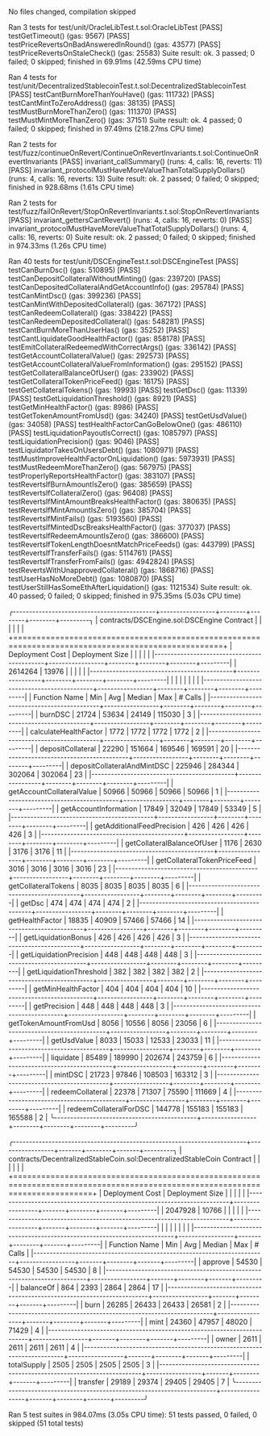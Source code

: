 No files changed, compilation skipped

Ran 3 tests for test/unit/OracleLibTest.t.sol:OracleLibTest
[PASS] testGetTimeout() (gas: 9567)
[PASS] testPriceRevertsOnBadAnsweredInRound() (gas: 43577)
[PASS] testPriceRevertsOnStaleCheck() (gas: 25583)
Suite result: ok. 3 passed; 0 failed; 0 skipped; finished in 69.91ms (42.59ms CPU time)

Ran 4 tests for test/unit/DecentralizedStablecoinTest.t.sol:DecentralizedStablecoinTest
[PASS] testCantBurnMoreThanYouHave() (gas: 111732)
[PASS] testCantMintToZeroAddress() (gas: 38135)
[PASS] testMustBurnMoreThanZero() (gas: 111370)
[PASS] testMustMintMoreThanZero() (gas: 37151)
Suite result: ok. 4 passed; 0 failed; 0 skipped; finished in 97.49ms (218.27ms CPU time)

Ran 2 tests for test/fuzz/continueOnRevert/ContinueOnRevertInvariants.t.sol:ContinueOnRevertInvariants
[PASS] invariant_callSummary() (runs: 4, calls: 16, reverts: 11)
[PASS] invariant_protocolMustHaveMoreValueThanTotalSupplyDollars() (runs: 4, calls: 16, reverts: 13)
Suite result: ok. 2 passed; 0 failed; 0 skipped; finished in 928.68ms (1.61s CPU time)

Ran 2 tests for test/fuzz/failOnRevert/StopOnRevertInvariants.t.sol:StopOnRevertInvariants
[PASS] invariant_gettersCantRevert() (runs: 4, calls: 16, reverts: 0)
[PASS] invariant_protocolMustHaveMoreValueThatTotalSupplyDollars() (runs: 4, calls: 16, reverts: 0)
Suite result: ok. 2 passed; 0 failed; 0 skipped; finished in 974.33ms (1.26s CPU time)

Ran 40 tests for test/unit/DSCEngineTest.t.sol:DSCEngineTest
[PASS] testCanBurnDsc() (gas: 510895)
[PASS] testCanDepositCollateralWithoutMinting() (gas: 239720)
[PASS] testCanDepositedCollateralAndGetAccountInfo() (gas: 295784)
[PASS] testCanMintDsc() (gas: 399236)
[PASS] testCanMintWithDepositedCollateral() (gas: 367172)
[PASS] testCanRedeemCollateral() (gas: 338422)
[PASS] testCanRedeemDepositedCollateral() (gas: 548281)
[PASS] testCantBurnMoreThanUserHas() (gas: 35252)
[PASS] testCantLiquidateGoodHealthFactor() (gas: 858178)
[PASS] testEmitCollateralRedeemedWithCorrectArgs() (gas: 336142)
[PASS] testGetAccountCollateralValue() (gas: 292573)
[PASS] testGetAccountCollateralValueFromInformation() (gas: 295152)
[PASS] testGetCollateralBalanceOfUser() (gas: 233902)
[PASS] testGetCollateralTokenPriceFeed() (gas: 16175)
[PASS] testGetCollateralTokens() (gas: 19993)
[PASS] testGetDsc() (gas: 11339)
[PASS] testGetLiquidationThreshold() (gas: 8921)
[PASS] testGetMinHealthFactor() (gas: 8986)
[PASS] testGetTokenAmountFromUsd() (gas: 34240)
[PASS] testGetUsdValue() (gas: 34058)
[PASS] testHealthFactorCanGoBelowOne() (gas: 486110)
[PASS] testLiquidationPayoutIsCorrect() (gas: 1085797)
[PASS] testLiquidationPrecision() (gas: 9046)
[PASS] testLiquidatorTakesOnUsersDebt() (gas: 1080971)
[PASS] testMustImproveHealthFactorOnLiquidation() (gas: 5973931)
[PASS] testMustRedeemMoreThanZero() (gas: 567975)
[PASS] testProperlyReportsHealthFactor() (gas: 383107)
[PASS] testRevertsIfBurnAmountIsZero() (gas: 385659)
[PASS] testRevertsIfCollateralZero() (gas: 96408)
[PASS] testRevertsIfMintAmountBreaksHealthFactor() (gas: 380635)
[PASS] testRevertsIfMintAmountIsZero() (gas: 385704)
[PASS] testRevertsIfMintFails() (gas: 5193560)
[PASS] testRevertsIfMintedDscBreaksHealthFactor() (gas: 377037)
[PASS] testRevertsIfRedeemAmountIsZero() (gas: 386600)
[PASS] testRevertsIfTokenLengthDoesntMatchPriceFeeds() (gas: 443799)
[PASS] testRevertsIfTransferFails() (gas: 5114761)
[PASS] testRevertsIfTransferFromFails() (gas: 4942824)
[PASS] testRevertsWithUnapprovedCollateral() (gas: 1868716)
[PASS] testUserHasNoMoreDebt() (gas: 1080870)
[PASS] testUserStillHasSomeEthAfterLiquidation() (gas: 1121534)
Suite result: ok. 40 passed; 0 failed; 0 skipped; finished in 975.35ms (5.03s CPU time)

╭--------------------------------------------+-----------------+--------+--------+--------+---------╮
| contracts/DSCEngine.sol:DSCEngine Contract |                 |        |        |        |         |
+===================================================================================================+
| Deployment Cost                            | Deployment Size |        |        |        |         |
|--------------------------------------------+-----------------+--------+--------+--------+---------|
| 2614264                                    | 13976           |        |        |        |         |
|--------------------------------------------+-----------------+--------+--------+--------+---------|
|                                            |                 |        |        |        |         |
|--------------------------------------------+-----------------+--------+--------+--------+---------|
| Function Name                              | Min             | Avg    | Median | Max    | # Calls |
|--------------------------------------------+-----------------+--------+--------+--------+---------|
| burnDSC                                    | 21724           | 53634  | 24149  | 115030 | 3       |
|--------------------------------------------+-----------------+--------+--------+--------+---------|
| calculateHealthFactor                      | 1772            | 1772   | 1772   | 1772   | 2       |
|--------------------------------------------+-----------------+--------+--------+--------+---------|
| depositCollateral                          | 22290           | 151664 | 169546 | 169591 | 20      |
|--------------------------------------------+-----------------+--------+--------+--------+---------|
| depositCollateralAndMintDSC                | 225946          | 284344 | 302064 | 302064 | 23      |
|--------------------------------------------+-----------------+--------+--------+--------+---------|
| getAccountCollateralValue                  | 50966           | 50966  | 50966  | 50966  | 1       |
|--------------------------------------------+-----------------+--------+--------+--------+---------|
| getAccountInformation                      | 17849           | 32049  | 17849  | 53349  | 5       |
|--------------------------------------------+-----------------+--------+--------+--------+---------|
| getAdditionalFeedPrecision                 | 426             | 426    | 426    | 426    | 3       |
|--------------------------------------------+-----------------+--------+--------+--------+---------|
| getCollateralBalanceOfUser                 | 1176            | 2630   | 3176   | 3176   | 11      |
|--------------------------------------------+-----------------+--------+--------+--------+---------|
| getCollateralTokenPriceFeed                | 3016            | 3016   | 3016   | 3016   | 23      |
|--------------------------------------------+-----------------+--------+--------+--------+---------|
| getCollateralTokens                        | 8035            | 8035   | 8035   | 8035   | 6       |
|--------------------------------------------+-----------------+--------+--------+--------+---------|
| getDsc                                     | 474             | 474    | 474    | 474    | 2       |
|--------------------------------------------+-----------------+--------+--------+--------+---------|
| getHealthFactor                            | 18835           | 40909  | 57466  | 57466  | 14      |
|--------------------------------------------+-----------------+--------+--------+--------+---------|
| getLiquidationBonus                        | 426             | 426    | 426    | 426    | 3       |
|--------------------------------------------+-----------------+--------+--------+--------+---------|
| getLiquidationPrecision                    | 448             | 448    | 448    | 448    | 3       |
|--------------------------------------------+-----------------+--------+--------+--------+---------|
| getLiquidationThreshold                    | 382             | 382    | 382    | 382    | 2       |
|--------------------------------------------+-----------------+--------+--------+--------+---------|
| getMinHealthFactor                         | 404             | 404    | 404    | 404    | 10      |
|--------------------------------------------+-----------------+--------+--------+--------+---------|
| getPrecision                               | 448             | 448    | 448    | 448    | 3       |
|--------------------------------------------+-----------------+--------+--------+--------+---------|
| getTokenAmountFromUsd                      | 8056            | 10556  | 8056   | 23056  | 6       |
|--------------------------------------------+-----------------+--------+--------+--------+---------|
| getUsdValue                                | 8033            | 15033  | 12533  | 23033  | 11      |
|--------------------------------------------+-----------------+--------+--------+--------+---------|
| liquidate                                  | 85489           | 189990 | 202674 | 243759 | 6       |
|--------------------------------------------+-----------------+--------+--------+--------+---------|
| mintDSC                                    | 21723           | 97846  | 108503 | 163312 | 3       |
|--------------------------------------------+-----------------+--------+--------+--------+---------|
| redeemCollateral                           | 22378           | 71307  | 75590  | 111669 | 4       |
|--------------------------------------------+-----------------+--------+--------+--------+---------|
| redeemCollateralForDSC                     | 144778          | 155183 | 155183 | 165588 | 2       |
╰--------------------------------------------+-----------------+--------+--------+--------+---------╯

╭------------------------------------------------------------------------+-----------------+-------+--------+-------+---------╮
| contracts/DecentralizedStableCoin.sol:DecentralizedStableCoin Contract |                 |       |        |       |         |
+=============================================================================================================================+
| Deployment Cost                                                        | Deployment Size |       |        |       |         |
|------------------------------------------------------------------------+-----------------+-------+--------+-------+---------|
| 2047928                                                                | 10766           |       |        |       |         |
|------------------------------------------------------------------------+-----------------+-------+--------+-------+---------|
|                                                                        |                 |       |        |       |         |
|------------------------------------------------------------------------+-----------------+-------+--------+-------+---------|
| Function Name                                                          | Min             | Avg   | Median | Max   | # Calls |
|------------------------------------------------------------------------+-----------------+-------+--------+-------+---------|
| approve                                                                | 54530           | 54530 | 54530  | 54530 | 8       |
|------------------------------------------------------------------------+-----------------+-------+--------+-------+---------|
| balanceOf                                                              | 864             | 2393  | 2864   | 2864  | 17      |
|------------------------------------------------------------------------+-----------------+-------+--------+-------+---------|
| burn                                                                   | 26285           | 26433 | 26433  | 26581 | 2       |
|------------------------------------------------------------------------+-----------------+-------+--------+-------+---------|
| mint                                                                   | 24360           | 47957 | 48020  | 71429 | 4       |
|------------------------------------------------------------------------+-----------------+-------+--------+-------+---------|
| owner                                                                  | 2611            | 2611  | 2611   | 2611  | 4       |
|------------------------------------------------------------------------+-----------------+-------+--------+-------+---------|
| totalSupply                                                            | 2505            | 2505  | 2505   | 2505  | 3       |
|------------------------------------------------------------------------+-----------------+-------+--------+-------+---------|
| transfer                                                               | 29189           | 29374 | 29405  | 29405 | 7       |
╰------------------------------------------------------------------------+-----------------+-------+--------+-------+---------╯


Ran 5 test suites in 984.07ms (3.05s CPU time): 51 tests passed, 0 failed, 0 skipped (51 total tests)
